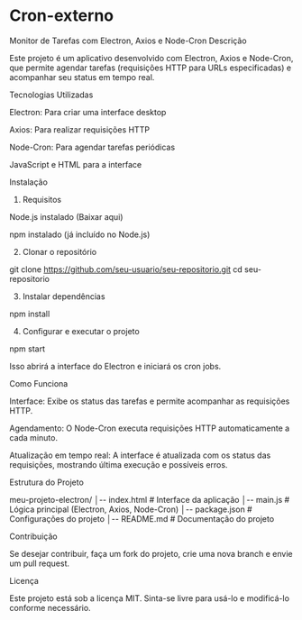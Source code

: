 # Cron-externo
Monitor de Tarefas com Electron, Axios e Node-Cron
Descrição

Este projeto é um aplicativo desenvolvido com Electron, Axios e Node-Cron, que permite agendar tarefas (requisições HTTP para URLs especificadas) e acompanhar seu status em tempo real.

Tecnologias Utilizadas

Electron: Para criar uma interface desktop

Axios: Para realizar requisições HTTP

Node-Cron: Para agendar tarefas periódicas

JavaScript e HTML para a interface

Instalação

1. Requisitos

Node.js instalado (Baixar aqui)

npm instalado (já incluído no Node.js)

2. Clonar o repositório

git clone https://github.com/seu-usuario/seu-repositorio.git
cd seu-repositorio

3. Instalar dependências

npm install

4. Configurar e executar o projeto

npm start

Isso abrirá a interface do Electron e iniciará os cron jobs.

Como Funciona

Interface: Exibe os status das tarefas e permite acompanhar as requisições HTTP.

Agendamento: O Node-Cron executa requisições HTTP automaticamente a cada minuto.

Atualização em tempo real: A interface é atualizada com os status das requisições, mostrando última execução e possíveis erros.

Estrutura do Projeto

meu-projeto-electron/
│-- index.html       # Interface da aplicação
│-- main.js          # Lógica principal (Electron, Axios, Node-Cron)
│-- package.json     # Configurações do projeto
│-- README.md        # Documentação do projeto

Contribuição

Se desejar contribuir, faça um fork do projeto, crie uma nova branch e envie um pull request.

Licença

Este projeto está sob a licença MIT. Sinta-se livre para usá-lo e modificá-lo conforme necessário.

